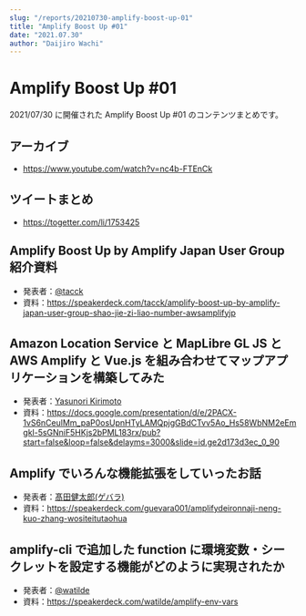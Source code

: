 ```yaml
---
slug: "/reports/20210730-amplify-boost-up-01"
title: "Amplify Boost Up #01"
date: "2021.07.30"
author: "Daijiro Wachi"
---
```


# Amplify Boost Up #01

2021/07/30 に開催された Amplify Boost Up #01 のコンテンツまとめです。

## アーカイブ

- https://www.youtube.com/watch?v=nc4b-FTEnCk

## ツイートまとめ

- https://togetter.com/li/1753425

## Amplify Boost Up by Amplify Japan User Group 紹介資料

- 発表者：[@tacck](https://twitter.com/tacck)
- 資料：https://speakerdeck.com/tacck/amplify-boost-up-by-amplify-japan-user-group-shao-jie-zi-liao-number-awsamplifyjp

## Amazon Location Service と MapLibre GL JS と AWS Amplify と Vue.js を組み合わせてマップアプリケーションを構築してみた

- 発表者：[Yasunori Kirimoto](https://twitter.com/dayjournal_nori)
- 資料：https://docs.google.com/presentation/d/e/2PACX-1vS6nCeulMm_paP0osUpnHTyLAMQpjgGBdCTvv5Ao_Hs58WbNM2eEmgkl-5sGNniF5HKjs2bPML183rx/pub?start=false&loop=false&delayms=3000&slide=id.ge2d173d3ec_0_90

## Amplify でいろんな機能拡張をしていったお話

- 発表者：[髙田健太郎(ゲバラ)](https://twitter.com/POL53297840)
- 資料：https://speakerdeck.com/guevara001/amplifydeironnaji-neng-kuo-zhang-wositeitutaohua

## amplify-cli で追加した function に環境変数・シークレットを設定する機能がどのように実現されたか

- 発表者：[@watilde](https://twitter.com/watilde)
- 資料：https://speakerdeck.com/watilde/amplify-env-vars

<to-report-index />
